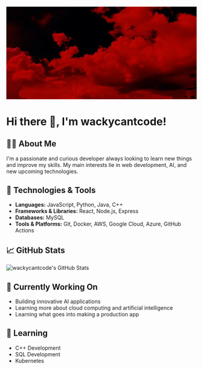 ![GIF of a red forest with leaves falling](./redbanner.png)
# Hi there 👋, I'm wackycantcode!

## 🙋‍♂️ About Me
I'm a passionate and curious developer always looking to learn new things and improve my skills. My main interests lie in web development, AI, and new upcoming technologies.

## 🔧 Technologies & Tools
- **Languages:** JavaScript, Python, Java, C++
- **Frameworks & Libraries:** React, Node.js, Express
- **Databases:** MySQL
- **Tools & Platforms:** Git, Docker, AWS, Google Cloud, Azure, GitHub Actions

## 📈 GitHub Stats
![wackycantcode's GitHub Stats](https://github-readme-stats.vercel.app/api?username=wackycantcode&show_icons=true&theme=dracula)

## 🔭 Currently Working On
- Building innovative AI applications
- Learning more about cloud computing and artificial intelligence
- Learning what goes into making a production app

## 🌱 Learning
- C++ Development
- SQL Development
- Kubernetes
